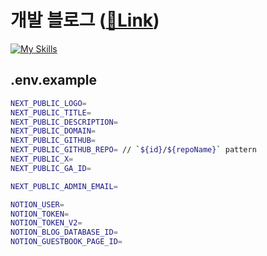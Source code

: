 # 개발 블로그 ([🔗Link](https://kku.dev/))


[![My Skills](https://skillicons.dev/icons?i=next,react,ts,html,sass,idea,notion,vercel)](https://skillicons.dev)






## .env.example
```bash
NEXT_PUBLIC_LOGO=
NEXT_PUBLIC_TITLE=
NEXT_PUBLIC_DESCRIPTION=
NEXT_PUBLIC_DOMAIN=
NEXT_PUBLIC_GITHUB=
NEXT_PUBLIC_GITHUB_REPO= // `${id}/${repoName}` pattern
NEXT_PUBLIC_X=
NEXT_PUBLIC_GA_ID=

NEXT_PUBLIC_ADMIN_EMAIL=

NOTION_USER=
NOTION_TOKEN=
NOTION_TOKEN_V2=
NOTION_BLOG_DATABASE_ID=
NOTION_GUESTBOOK_PAGE_ID=
```
